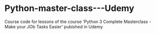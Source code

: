 # Python-master-class---Udemy
Course code for lessons of the course 'Python 3 Complete Masterclass - Make your JOb Tasks Easier' pubished in Udemy
